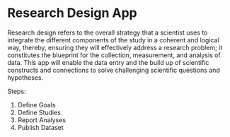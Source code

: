 # Research Design App
Research design refers to the overall strategy that a scientist uses to integrate the different components of the study in a coherent and logical way, thereby, ensuring they will effectively address a research problem; it constitutes the blueprint for the collection, measurement, and analysis of data. This app will enable the data entry and the build up of scientific constructs and connections to solve challenging scientific questions and hypotheses.

Steps:
1. Define Goals
2. Define Studies
3. Report Analyses
4. Publish Dataset